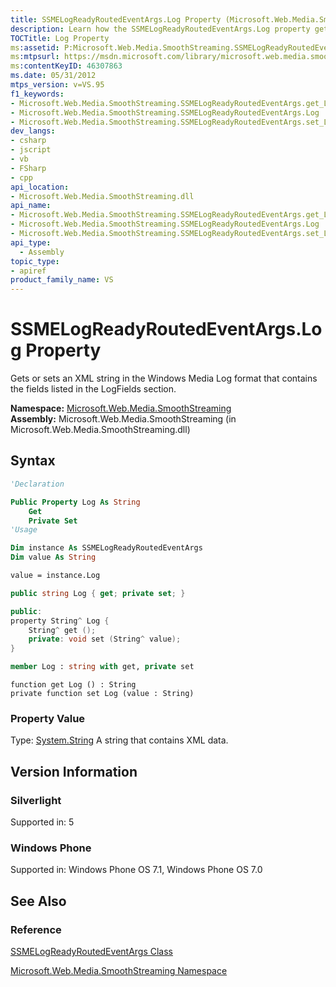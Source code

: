 ```yaml
---
title: SSMELogReadyRoutedEventArgs.Log Property (Microsoft.Web.Media.SmoothStreaming)
description: Learn how the SSMELogReadyRoutedEventArgs.Log property gets or sets an XML string in the Windows Media Log format. 
TOCTitle: Log Property
ms:assetid: P:Microsoft.Web.Media.SmoothStreaming.SSMELogReadyRoutedEventArgs.Log
ms:mtpsurl: https://msdn.microsoft.com/library/microsoft.web.media.smoothstreaming.ssmelogreadyroutedeventargs.log(v=VS.95)
ms:contentKeyID: 46307863
ms.date: 05/31/2012
mtps_version: v=VS.95
f1_keywords:
- Microsoft.Web.Media.SmoothStreaming.SSMELogReadyRoutedEventArgs.get_Log
- Microsoft.Web.Media.SmoothStreaming.SSMELogReadyRoutedEventArgs.Log
- Microsoft.Web.Media.SmoothStreaming.SSMELogReadyRoutedEventArgs.set_Log
dev_langs:
- csharp
- jscript
- vb
- FSharp
- cpp
api_location:
- Microsoft.Web.Media.SmoothStreaming.dll
api_name:
- Microsoft.Web.Media.SmoothStreaming.SSMELogReadyRoutedEventArgs.get_Log
- Microsoft.Web.Media.SmoothStreaming.SSMELogReadyRoutedEventArgs.Log
- Microsoft.Web.Media.SmoothStreaming.SSMELogReadyRoutedEventArgs.set_Log
api_type:
  - Assembly
topic_type:
- apiref
product_family_name: VS
---
```


# SSMELogReadyRoutedEventArgs.Log Property

Gets or sets an XML string in the Windows Media Log format that contains the fields listed in the LogFields section.

**Namespace:**  [Microsoft.Web.Media.SmoothStreaming](microsoft-web-media-smoothstreaming-namespace_1.md)  
**Assembly:**  Microsoft.Web.Media.SmoothStreaming (in Microsoft.Web.Media.SmoothStreaming.dll)

## Syntax

```vb
'Declaration

Public Property Log As String
    Get
    Private Set
'Usage

Dim instance As SSMELogReadyRoutedEventArgs
Dim value As String

value = instance.Log
```

```csharp
public string Log { get; private set; }
```

```cpp
public:
property String^ Log {
    String^ get ();
    private: void set (String^ value);
}
```

``` fsharp
member Log : string with get, private set
```

```jscript
function get Log () : String
private function set Log (value : String)
```

### Property Value

Type: [System.String](https://msdn.microsoft.com/library/s1wwdcbf\(v=vs.95\))  
A string that contains XML data.

## Version Information

### Silverlight

Supported in: 5  

### Windows Phone

Supported in: Windows Phone OS 7.1, Windows Phone OS 7.0  

## See Also

### Reference

[SSMELogReadyRoutedEventArgs Class](ssmelogreadyroutedeventargs-class-microsoft-web-media-smoothstreaming_1.md)

[Microsoft.Web.Media.SmoothStreaming Namespace](microsoft-web-media-smoothstreaming-namespace_1.md)
